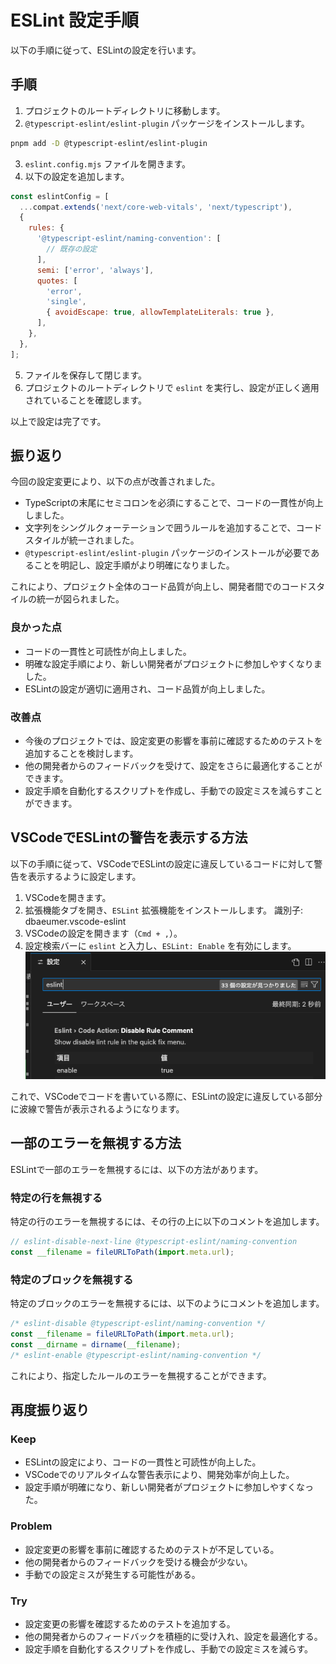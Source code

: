# ESLint 設定手順

以下の手順に従って、ESLintの設定を行います。

## 手順

1. プロジェクトのルートディレクトリに移動します。
2. `@typescript-eslint/eslint-plugin` パッケージをインストールします。

```sh
pnpm add -D @typescript-eslint/eslint-plugin
```

3. `eslint.config.mjs` ファイルを開きます。
4. 以下の設定を追加します。

```javascript
const eslintConfig = [
  ...compat.extends('next/core-web-vitals', 'next/typescript'),
  {
    rules: {
      '@typescript-eslint/naming-convention': [
        // 既存の設定
      ],
      semi: ['error', 'always'],
      quotes: [
        'error',
        'single',
        { avoidEscape: true, allowTemplateLiterals: true },
      ],
    },
  },
];
```

5. ファイルを保存して閉じます。
6. プロジェクトのルートディレクトリで `eslint` を実行し、設定が正しく適用されていることを確認します。

以上で設定は完了です。

## 振り返り

今回の設定変更により、以下の点が改善されました。

- TypeScriptの末尾にセミコロンを必須にすることで、コードの一貫性が向上しました。
- 文字列をシングルクォーテーションで囲うルールを追加することで、コードスタイルが統一されました。
- `@typescript-eslint/eslint-plugin` パッケージのインストールが必要であることを明記し、設定手順がより明確になりました。

これにより、プロジェクト全体のコード品質が向上し、開発者間でのコードスタイルの統一が図られました。

### 良かった点

- コードの一貫性と可読性が向上しました。
- 明確な設定手順により、新しい開発者がプロジェクトに参加しやすくなりました。
- ESLintの設定が適切に適用され、コード品質が向上しました。

### 改善点

- 今後のプロジェクトでは、設定変更の影響を事前に確認するためのテストを追加することを検討します。
- 他の開発者からのフィードバックを受けて、設定をさらに最適化することができます。
- 設定手順を自動化するスクリプトを作成し、手動での設定ミスを減らすことができます。

## VSCodeでESLintの警告を表示する方法

以下の手順に従って、VSCodeでESLintの設定に違反しているコードに対して警告を表示するように設定します。

1. VSCodeを開きます。
2. 拡張機能タブを開き、`ESLint` 拡張機能をインストールします。 識別子: dbaeumer.vscode-eslint
3. VSCodeの設定を開きます（`Cmd + ,`）。
4. 設定検索バーに `eslint` と入力し、`ESLint: Enable` を有効にします。
   ![ESLint: Enable](eslint-enable.png)

これで、VSCodeでコードを書いている際に、ESLintの設定に違反している部分に波線で警告が表示されるようになります。

## 一部のエラーを無視する方法

ESLintで一部のエラーを無視するには、以下の方法があります。

### 特定の行を無視する

特定の行のエラーを無視するには、その行の上に以下のコメントを追加します。

```javascript
// eslint-disable-next-line @typescript-eslint/naming-convention
const __filename = fileURLToPath(import.meta.url);
```

### 特定のブロックを無視する

特定のブロックのエラーを無視するには、以下のようにコメントを追加します。

```javascript
/* eslint-disable @typescript-eslint/naming-convention */
const __filename = fileURLToPath(import.meta.url);
const __dirname = dirname(__filename);
/* eslint-enable @typescript-eslint/naming-convention */
```

これにより、指定したルールのエラーを無視することができます。

## 再度振り返り

### Keep

- ESLintの設定により、コードの一貫性と可読性が向上した。
- VSCodeでのリアルタイムな警告表示により、開発効率が向上した。
- 設定手順が明確になり、新しい開発者がプロジェクトに参加しやすくなった。

### Problem

- 設定変更の影響を事前に確認するためのテストが不足している。
- 他の開発者からのフィードバックを受ける機会が少ない。
- 手動での設定ミスが発生する可能性がある。

### Try

- 設定変更の影響を確認するためのテストを追加する。
- 他の開発者からのフィードバックを積極的に受け入れ、設定を最適化する。
- 設定手順を自動化するスクリプトを作成し、手動での設定ミスを減らす。
